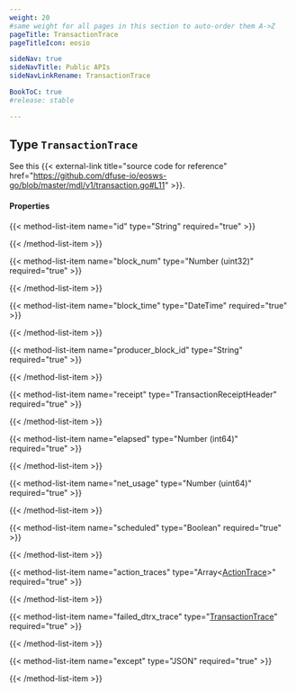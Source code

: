 ```yaml
---
weight: 20
#same weight for all pages in this section to auto-order them A->Z
pageTitle: TransactionTrace
pageTitleIcon: eosio

sideNav: true
sideNavTitle: Public APIs
sideNavLinkRename: TransactionTrace

BookToC: true
#release: stable

---
```


## Type `TransactionTrace`

See this {{< external-link title="source code for reference" href="https://github.com/dfuse-io/eosws-go/blob/master/mdl/v1/transaction.go#L11" >}}.

#### Properties

{{< method-list-item name="id" type="String" required="true" >}}
  <!-- TODO: required or not? + Add description -->
{{< /method-list-item >}}

{{< method-list-item name="block_num" type="Number (uint32)" required="true" >}}
  <!-- TODO: required or not? + Add description -->
{{< /method-list-item >}}

{{< method-list-item name="block_time" type="DateTime" required="true" >}}
  <!-- TODO: required or not? + Add description -->
{{< /method-list-item >}}

{{< method-list-item name="producer_block_id" type="String" required="true" >}}
  <!-- TODO: required or not? + Add description -->
{{< /method-list-item >}}

{{< method-list-item name="receipt" type="TransactionReceiptHeader" required="true" >}}
  <!-- TODO: required or not? + Add description -->
{{< /method-list-item >}}

{{< method-list-item name="elapsed" type="Number (int64)" required="true" >}}
  <!-- TODO: required or not? + Add description -->
{{< /method-list-item >}}

{{< method-list-item name="net_usage" type="Number (uint64)" required="true" >}}
  <!-- TODO: required or not? + Add description -->
{{< /method-list-item >}}

{{< method-list-item name="scheduled" type="Boolean" required="true" >}}
  <!-- TODO: required or not? + Add description -->
{{< /method-list-item >}}

{{< method-list-item name="action_traces" type="Array&lt;[ActionTrace](/eosio/public-apis/reference/types/actiontrace)&gt;" required="true" >}}
  <!-- TODO: required or not? + Add description -->
{{< /method-list-item >}}

{{< method-list-item name="failed_dtrx_trace" type="[TransactionTrace](/eosio/public-apis/reference/types/transactiontrace)" required="true" >}}
  <!-- TODO: required or not? + Add description -->
{{< /method-list-item >}}

{{< method-list-item name="except" type="JSON" required="true" >}}
  <!-- TODO: required or not? + Add description -->
{{< /method-list-item >}}
